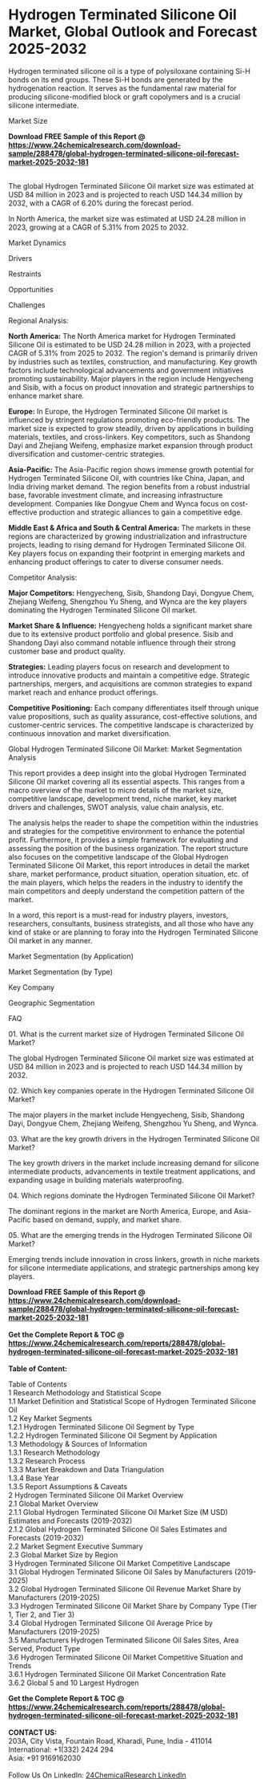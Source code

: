 <h1>Hydrogen Terminated Silicone Oil Market, Global Outlook and Forecast 2025-2032</h1><p>Hydrogen terminated silicone oil is a type of polysiloxane containing Si-H bonds on its end groups. These Si-H bonds are generated by the hydrogenation reaction. It serves as the fundamental raw material for producing silicone-modified block or graft copolymers and is a crucial silicone intermediate.</p><p>
Market Size</p><p>
</p><div><b>Download FREE Sample of this Report @ 
            <a href="https://www.24chemicalresearch.com/download-sample/288478/global-hydrogen-terminated-silicone-oil-forecast-market-2025-2032-181">
            https://www.24chemicalresearch.com/download-sample/288478/global-hydrogen-terminated-silicone-oil-forecast-market-2025-2032-181</a></b></div><br><p>The global Hydrogen Terminated Silicone Oil market size was estimated at USD 84 million in 2023 and is projected to reach USD 144.34 million by 2032, with a CAGR of 6.20% during the forecast period.</p><p>
</p><p>In North America, the market size was estimated at USD 24.28 million in 2023, growing at a CAGR of 5.31% from 2025 to 2032.</p><p>
Market Dynamics</p><p>
Drivers</p><p>
</p><p>
Restraints</p><p>
</p><p>
Opportunities</p><p>
</p><p>
Challenges</p><p>
</p><p>
Regional Analysis:</p><p>
</p><p><strong>North America:</strong> The North America market for Hydrogen Terminated Silicone Oil is estimated to be USD 24.28 million in 2023, with a projected CAGR of 5.31% from 2025 to 2032. The region's demand is primarily driven by industries such as textiles, construction, and manufacturing. Key growth factors include technological advancements and government initiatives promoting sustainability. Major players in the region include Hengyecheng and Sisib, with a focus on product innovation and strategic partnerships to enhance market share.</p><p>
</p><p><strong>Europe:</strong> In Europe, the Hydrogen Terminated Silicone Oil market is influenced by stringent regulations promoting eco-friendly products. The market size is expected to grow steadily, driven by applications in building materials, textiles, and cross-linkers. Key competitors, such as Shandong Dayi and Zhejiang Weifeng, emphasize market expansion through product diversification and customer-centric strategies.</p><p>
</p><p><strong>Asia-Pacific:</strong> The Asia-Pacific region shows immense growth potential for Hydrogen Terminated Silicone Oil, with countries like China, Japan, and India driving market demand. The region benefits from a robust industrial base, favorable investment climate, and increasing infrastructure development. Companies like Dongyue Chem and Wynca focus on cost-effective production and strategic alliances to gain a competitive edge.</p><p>
</p><p><strong>Middle East &amp; Africa and South &amp; Central America:</strong> The markets in these regions are characterized by growing industrialization and infrastructure projects, leading to rising demand for Hydrogen Terminated Silicone Oil. Key players focus on expanding their footprint in emerging markets and enhancing product offerings to cater to diverse consumer needs.</p><p>
Competitor Analysis:</p><p>
</p><p><strong>Major Competitors:</strong> Hengyecheng, Sisib, Shandong Dayi, Dongyue Chem, Zhejiang Weifeng, Shengzhou Yu Sheng, and Wynca are the key players dominating the Hydrogen Terminated Silicone Oil market.</p><p>
</p><p><strong>Market Share &amp; Influence:</strong> Hengyecheng holds a significant market share due to its extensive product portfolio and global presence. Sisib and Shandong Dayi also command notable influence through their strong customer base and product quality.</p><p>
</p><p><strong>Strategies:</strong> Leading players focus on research and development to introduce innovative products and maintain a competitive edge. Strategic partnerships, mergers, and acquisitions are common strategies to expand market reach and enhance product offerings.</p><p>
</p><p><strong>Competitive Positioning:</strong> Each company differentiates itself through unique value propositions, such as quality assurance, cost-effective solutions, and customer-centric services. The competitive landscape is characterized by continuous innovation and market diversification.</p><p>
Global Hydrogen Terminated Silicone Oil Market: Market Segmentation Analysis</p><p>
</p><p>This report provides a deep insight into the global Hydrogen Terminated Silicone Oil market covering all its essential aspects. This ranges from a macro overview of the market to micro details of the market size, competitive landscape, development trend, niche market, key market drivers and challenges, SWOT analysis, value chain analysis, etc.</p><p>
</p><p>The analysis helps the reader to shape the competition within the industries and strategies for the competitive environment to enhance the potential profit. Furthermore, it provides a simple framework for evaluating and assessing the position of the business organization. The report structure also focuses on the competitive landscape of the Global Hydrogen Terminated Silicone Oil Market, this report introduces in detail the market share, market performance, product situation, operation situation, etc. of the main players, which helps the readers in the industry to identify the main competitors and deeply understand the competition pattern of the market.</p><p>
</p><p>In a word, this report is a must-read for industry players, investors, researchers, consultants, business strategists, and all those who have any kind of stake or are planning to foray into the Hydrogen Terminated Silicone Oil market in any manner.</p><p>
Market Segmentation (by Application)</p><p>
</p><p>
Market Segmentation (by Type)</p><p>
</p><p>
Key Company</p><p>
</p><p>
Geographic Segmentation</p><p>
</p><p>
FAQ</p><p>
01. What is the current market size of Hydrogen Terminated Silicone Oil Market?</p><p>
</p><p>The global Hydrogen Terminated Silicone Oil market size was estimated at USD 84 million in 2023 and is projected to reach USD 144.34 million by 2032.</p><p>
02. Which key companies operate in the Hydrogen Terminated Silicone Oil Market?</p><p>
</p><p>The major players in the market include Hengyecheng, Sisib, Shandong Dayi, Dongyue Chem, Zhejiang Weifeng, Shengzhou Yu Sheng, and Wynca.</p><p>
03. What are the key growth drivers in the Hydrogen Terminated Silicone Oil Market?</p><p>
</p><p>The key growth drivers in the market include increasing demand for silicone intermediate products, advancements in textile treatment applications, and expanding usage in building materials waterproofing.</p><p>
04. Which regions dominate the Hydrogen Terminated Silicone Oil Market?</p><p>
</p><p>The dominant regions in the market are North America, Europe, and Asia-Pacific based on demand, supply, and market share.</p><p>
05. What are the emerging trends in the Hydrogen Terminated Silicone Oil Market?</p><p>
</p><p>Emerging trends include innovation in cross linkers, growth in niche markets for silicone intermediate applications, and strategic partnerships among key players.</p><div><b>Download FREE Sample of this Report @ 
            <a href="https://www.24chemicalresearch.com/download-sample/288478/global-hydrogen-terminated-silicone-oil-forecast-market-2025-2032-181">
            https://www.24chemicalresearch.com/download-sample/288478/global-hydrogen-terminated-silicone-oil-forecast-market-2025-2032-181</a></b></div><br><div><b>Get the Complete Report & TOC @ 
            <a href="https://www.24chemicalresearch.com/reports/288478/global-hydrogen-terminated-silicone-oil-forecast-market-2025-2032-181">
            https://www.24chemicalresearch.com/reports/288478/global-hydrogen-terminated-silicone-oil-forecast-market-2025-2032-181</a></b></div><br>
            <b>Table of Content:</b><p>Table of Contents<br />
1 Research Methodology and Statistical Scope<br />
1.1 Market Definition and Statistical Scope of Hydrogen Terminated Silicone Oil<br />
1.2 Key Market Segments<br />
1.2.1 Hydrogen Terminated Silicone Oil Segment by Type<br />
1.2.2 Hydrogen Terminated Silicone Oil Segment by Application<br />
1.3 Methodology & Sources of Information<br />
1.3.1 Research Methodology<br />
1.3.2 Research Process<br />
1.3.3 Market Breakdown and Data Triangulation<br />
1.3.4 Base Year<br />
1.3.5 Report Assumptions & Caveats<br />
2 Hydrogen Terminated Silicone Oil Market Overview<br />
2.1 Global Market Overview<br />
2.1.1 Global Hydrogen Terminated Silicone Oil Market Size (M USD) Estimates and Forecasts (2019-2032)<br />
2.1.2 Global Hydrogen Terminated Silicone Oil Sales Estimates and Forecasts (2019-2032)<br />
2.2 Market Segment Executive Summary<br />
2.3 Global Market Size by Region<br />
3 Hydrogen Terminated Silicone Oil Market Competitive Landscape<br />
3.1 Global Hydrogen Terminated Silicone Oil Sales by Manufacturers (2019-2025)<br />
3.2 Global Hydrogen Terminated Silicone Oil Revenue Market Share by Manufacturers (2019-2025)<br />
3.3 Hydrogen Terminated Silicone Oil Market Share by Company Type (Tier 1, Tier 2, and Tier 3)<br />
3.4 Global Hydrogen Terminated Silicone Oil Average Price by Manufacturers (2019-2025)<br />
3.5 Manufacturers Hydrogen Terminated Silicone Oil Sales Sites, Area Served, Product Type<br />
3.6 Hydrogen Terminated Silicone Oil Market Competitive Situation and Trends<br />
3.6.1 Hydrogen Terminated Silicone Oil Market Concentration Rate<br />
3.6.2 Global 5 and 10 Largest Hydrogen </p><div><b>Get the Complete Report & TOC @ 
            <a href="https://www.24chemicalresearch.com/reports/288478/global-hydrogen-terminated-silicone-oil-forecast-market-2025-2032-181">
            https://www.24chemicalresearch.com/reports/288478/global-hydrogen-terminated-silicone-oil-forecast-market-2025-2032-181</a></b></div><br><b>CONTACT US:</b><br>
            203A, City Vista, Fountain Road, Kharadi, Pune, India - 411014<br>
            International: +1(332) 2424 294<br>
            Asia: +91 9169162030 <br><br>
            Follow Us On LinkedIn: <a href="https://www.linkedin.com/company/24chemicalresearch/">24ChemicalResearch LinkedIn</a>